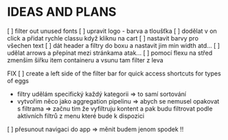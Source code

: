# IDEAS AND PLANS

[ ] filter out unused fonts
[ ] upravit logo - barva a tloušťka
[ ] dodělat v on click a přidat rychle classu když kliknu na cart
[ ] nastavit barvy pro všechen text
[ ] dát header a filtry do boxu a nastavit jim min width atd...
[ ] udělat arrows a přepínat mezi stránkama atak...
[ ] pomocí flexu na střed zmenšim šiřku item containeru a vsunu tam filter z leva

FIX
[ ] create a left side of the filter bar for quick access shortcuts for types of eggs

-   filtry udělám specifický každý kategorii => to samí sortování
-   vytvořim něco jako aggregation pipelinu => abych se nemusel opakovat s filtrama => začnu tim že vyfiltruju kontent a pak budu filtrovat podle aktivních filtrů z menu které bude k dispozici

[ ] přesunout navigaci do app => měnit budem jenom spodek !!
